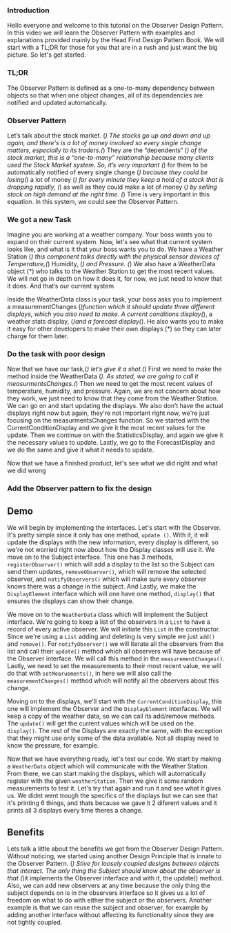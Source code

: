 ### Introduction

Hello everyone and welcome to this tutorial on the Observer Design Pattern. In this video we will learn the Observer Pattern with examples and explanations provided mainly by the Head First Design Pattern Book. We will start with a TL;DR for those for you that are in a rush and just want the big picture. So let's get started.

### TL;DR

The Observer Pattern is defined as a one-to-many dependency between objects so that when one object changes, all of its dependencies are notified and updated automatically.

### Observer Pattern

Let’s talk about the stock market. (*) The stocks go up and down and up again, and there's is a lot of money involved so every single change matters, especially to its traders.(*) They are the “dependents“ (*) of the stock market, this is a “one-to-many” relationship because many clients used the Stock Market system. So, it’s very important (*) for them to be automatically notified of every single change (*) because they could be losing(*) a lot of money (*) for every minute they keep a hold of a stock that is dropping rapidly, (*) as well as they could make a lot of money (*) by selling stock on high demand at the right time. (*) Time is very important in this equation. In this system, we could see the Observer Pattern.

### We got a new Task

Imagine you are working at a weather company. Your boss wants you to expand on their current system. Now, let's see what that current system looks like, and what is it that your boss wants you to do. We have a Weather Station (*) this component talks directly with the physical sensor devices of Temperature,(*) Humidity, (*) and Pressure. (*) We also have a WeatherData object (*) who talks to the Weather Station to get the most recent values. We will not go in depth on how it does it, for now, we just need to know that it does. And that’s our current system

Inside the WeatherData class is your task, your boss asks you to implement a measurementChanges (*)function which it should update three different displays, which you also need to make. A current conditions display(*), a weather stats display, (*)and a forecast display(*). He also wants you to make it easy for other developers to make their own displays (*) so they can later charge for them later.

### Do the task with poor design

Now that we have our task,(*) let’s give it a shot.(*) First we need to make the method inside the WeatherData (*). As stated, we are going to call it measurmentsChanges.(*) Then we need to get the most recent values of temperature, humidity, and pressure. Again, we are not concern about how they work, we just need to know that they come from the Weather Station.  We can go on and start updating the displays. We also don’t have the actual displays right now but again, they're not important right now, we're just focusing on the measurmentsChanges function. So we started with the CurrentConditionDisplay and we give it the most recent values for the update. Then we continue on with the StatisticsDisplay, and again we give it the necessary values to update. Lastly, we go to the ForecastDisplay and we do the same and give it what it needs to update.

Now that we have a finished product, let's see what we did right and what we did wrong

### Add the Observer pattern to fix the design

## Demo 

We will begin by implementing the interfaces. Let's start with the Observer. It's pretty simple since it only has one method, `update ()`. With it, it will update the displays with the new information, every display is different, so we're not worried right now about how the Display classes will use it. We move on to the Subject interface. This one has 3 methods, `registerObserver()` which will add a display to the list so the Subject can send them updates, `removeObserver()`, which will remove the selected observer, and `notifyObservers()` which will make sure every observer knows there was a change in the subject. And Lastly, we make the `DisplayElement` interface which will one have one method, `display()` that ensures the displays can show their change.

We move on to the `WeatherData` class which will implement the Subject interface. We're going to keep a list of the observers in a `List` to have a record of every active observer. We will initiate this `List` in the constructor. Since we're using a `List` adding and deleting is very simple we just `add()` and `remove()`. For `notifyObserver()` we will iterate all the observers from the list and call their `update()` method which all observers will have because of the Observer interface. We will call this method in the `measurementChanges()`. Lastly, we need to set the measurements to their most recent value, we will do that with `setMearuements()`, in here we will also call the `measurementChanges()` method which will notify all the observers about this change.

Moving on to the displays, we'll start with the `CurrentConditionDisplay`, this one will implement the Observer and the `DisplayElement` interfaces. We will keep a copy of the weather data, so we can call its add/remove methods. The `update()` will get the current values which will be used on the `display()`. The rest of the Displays are exactly the same, with the exception that they might use only some of the data available. Not all display need to know the pressure, for example.

Now that we have everything ready, let's test our code. We start by making a `WeatherData` object which will communicate with the Weather Station. From there, we can start making the displays, which will automatically register with the given `weatherStation`. Then we give it some random measurements to test it. Let's try that again and run it and see what it gives us. We didnt went trough the specifics of the displays but we can see that it's printing 6 things, and thats because we gave it 2 diferent values and it prints all 3 displays every time theres a change.

## Benefits

Lets talk a little about the benefits we got from the Observer Design Pattern. Without noticing, we started using another Design Principle that is innate to the Observer Pattern. (*) Stive for loosely coupled designs between objects that interact. The only thing the Subject should know about the observer is that (*)it implements the Observer interface and with it, the update() method. Also, we can add new observers at any time because the only thing the subject depends on is in the observers interface so it gives us a lot of freedom on what to do with either the subject or the observers. Another example is that we can reuse the subject and observer, for example by adding another interface without affecting its functionality since they are not tightly coupled.




